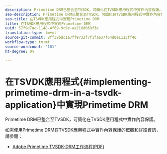```yaml
---
description: Primetime DRM已整合至TVSDK，可簡化在TVSDK應用程式中實作內容保護。
seo-description: Primetime DRM已整合至TVSDK，可簡化在TVSDK應用程式中實作內容保護。
seo-title: 在TSVDK應用程式中實現Primetime DRM
title: 在TSVDK應用程式中實現Primetime DRM
uuid: 57f9d7ac-1148-4f69-9c9e-aa218d869f3e
translation-type: tm+mt
source-git-commit: 8ff38bdc1a7ff9732f7f1fae37f64d0e1113ff40
workflow-type: tm+mt
source-wordcount: '101'
ht-degree: 0%

---
```



# 在TSVDK應用程式{#implementing-primetime-drm-in-a-tsvdk-application}中實現Primetime DRM

Primetime DRM已整合至TVSDK，可簡化在TVSDK應用程式中實作內容保護。

如需使用Primetime DRM在TVSDK應用程式中實作內容保護的概觀和詳細資訊，請參閱：

* [Adobe Primetime TVSDK-DRM工作流程(PDF)](https://helpx.adobe.com/content/dam/help/en/primetime/drm/drm_tvsdk_drm_workflow.pdf)